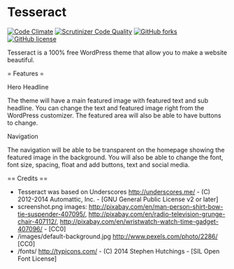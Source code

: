 Tesseract
===

[![Code Climate](https://codeclimate.com/github/seb86/Tesseract-Theme/badges/gpa.svg)](https://codeclimate.com/github/seb86/Tesseract-Theme) [![Scrutinizer Code Quality](https://scrutinizer-ci.com/g/seb86/Tesseract-Theme/badges/quality-score.png?b=master)](https://scrutinizer-ci.com/g/seb86/Tesseract-Theme/?branch=master) [![GitHub forks](https://img.shields.io/github/forks/seb86/Tesseract-Theme.svg?style=flat)](https://github.com/seb86/Tesseract-Theme/network) [![GitHub license](https://img.shields.io/badge/license-GPLv2-blue.svg?style=flat)](https://raw.githubusercontent.com/seb86/Tesseract-Theme/master/license.txt)

Tesseract is a 100% free WordPress theme that allow you to make a website beautiful. 



= Features =

Hero Headline

The theme will have a main featured image with featured text and sub headline.  You can change the text and featured image right from the WordPress customizer. The featured area will also be able to have buttons to change.  

Navigation

The navigation will be able to be transparent on the homepage showing the featured image in the background.  You will also be able to change the font, font size, spacing, float and add buttons, text and social media.



== Credits ==

* Tesseract was based on Underscores http://underscores.me/ - (C) 2012-2014 Automattic, Inc. - [GNU General Public License v2 or later]
* screenshot.png images: http://pixabay.com/en/man-person-shirt-bow-tie-suspender-407095/, http://pixabay.com/en/radio-television-grunge-chair-407112/, http://pixabay.com/en/wristwatch-watch-time-gadget-407096/ - [CC0]
* /images/default-background.jpg http://www.pexels.com/photo/2286/ [CC0]
* /fonts/ http://typicons.com/ - (C) 2014 Stephen Hutchings - [SIL Open Font License]
